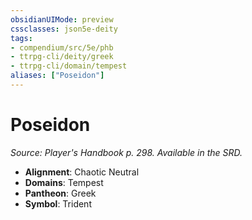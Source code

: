 ```yaml
---
obsidianUIMode: preview
cssclasses: json5e-deity
tags:
- compendium/src/5e/phb
- ttrpg-cli/deity/greek
- ttrpg-cli/domain/tempest
aliases: ["Poseidon"]
---
```

# Poseidon
*Source: Player's Handbook p. 298. Available in the SRD.* 

- **Alignment**: Chaotic Neutral
- **Domains**: Tempest
- **Pantheon**: Greek
- **Symbol**: Trident
